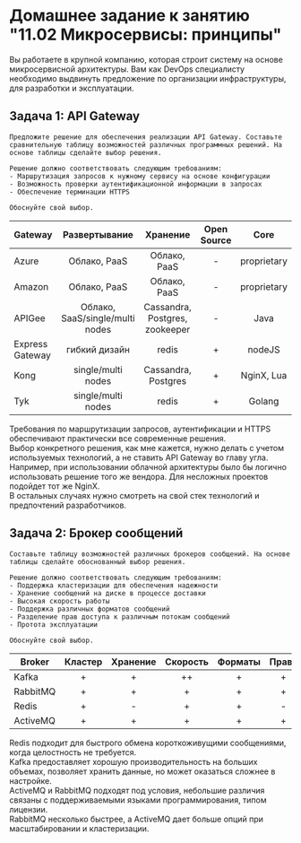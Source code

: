 
# Домашнее задание к занятию "11.02 Микросервисы: принципы"

Вы работаете в крупной компанию, которая строит систему на основе микросервисной архитектуры.
Вам как DevOps специалисту необходимо выдвинуть предложение по организации инфраструктуры, для разработки и эксплуатации.

## Задача 1: API Gateway 
```
Предложите решение для обеспечения реализации API Gateway. Составьте сравнительную таблицу возможностей различных программных решений. На основе таблицы сделайте выбор решения.

Решение должно соответствовать следующим требованиям:
- Маршрутизация запросов к нужному сервису на основе конфигурации
- Возможность проверки аутентификационной информации в запросах
- Обеспечение терминации HTTPS

Обоснуйте свой выбор.  
```
|Gateway|Развертывание|Хранение|Open Source|Core|On Premise|free|
  | --- |:---:|:---:|:---:|:---:|:---:|:--- |
  |Azure|Облако, PaaS|Облако, PaaS|-|proprietary|-|-|  
  |Amazon|Облако, PaaS|Облако, PaaS|-|proprietary|-|-|
  |APIGee|Облако, SaaS/single/multi nodes|Cassandra, Postgres, zookeeper|-|Java|+/SaaS|-|
  |Express Gateway|гибкий дизайн|redis|+|nodeJS|+|+|
  |Kong|single/multi nodes|Cassandra, Postgres|+|NginX, Lua|+|+|
  |Tyk|single/multi nodes|redis|+|Golang|+|+|

Требования по маршрутизации запросов, аутентификации и HTTPS обеспечивают практически все современные решения.  
Выбор конкретного решения, как мне кажется, нужно делать с учетом используемых технологий, а не ставить API Gateway во главу угла.  
Например, при использовании облачной архитектуры было бы логично использовать решение того же вендора. Для несложных проектов подойдет тот же NginX.  
В остальных случаях нужно смотреть на свой стек технологий и предпочтений разработчиков.  



## Задача 2: Брокер сообщений
```
Составьте таблицу возможностей различных брокеров сообщений. На основе таблицы сделайте обоснованный выбор решения.

Решение должно соответствовать следующим требованиям:
- Поддержка кластеризации для обеспечения надежности
- Хранение сообщений на диске в процессе доставки
- Высокая скорость работы
- Поддержка различных форматов сообщений
- Разделение прав доступа к различным потокам сообщений
- Протота эксплуатации

Обоснуйте свой выбор.
```  

| Broker|Кластер|Хранение|Скорость|Форматы|Права|Простота|
| --- |:---:|:---:|:---:|:---:|:---:|:--- |  
|Kafka|+|+|++|+|+|-|  
|RabbitMQ|+|+|+|+|+|+|  
|Redis|+|-|+|+|-|+|  
|ActiveMQ|+|+|+|+|+|+|  

Redis подходит для быстрого обмена короткоживущими сообщениями, когда целостность не требуется.  
Kafka предоставляет хорошую производительность на больших объемах, позволяет хранить данные, но может оказаться сложнее в настройке.  
ActiveMQ и RabbitMQ подходят под условия, небольшие различия связаны с поддерживаемыми языками программирования, типом лицензии.  
RabbitMQ несколько быстрее, а ActiveMQ дает больше опций при масштабировании и кластеризации.
